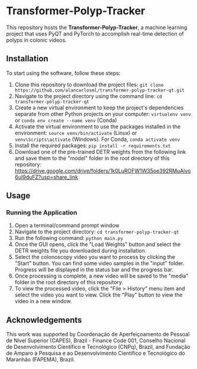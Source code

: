 # Transformer-Polyp-Tracker

This repository hosts the **Transformer-Polyp-Tracker**, a machine learning project that uses PyQT and PyTorch to accomplish real-time detection of polyps in colonic videos.

## Installation

To start using the software, follow these steps:

1. Clone this repository to download the project files: `git clone https://github.com/alancarlosml/transformer-polyp-tracker-qt.git`
2. Navigate to the project directory using the command line: `cd transformer-polyp-tracker-qt`
3. Create a new virtual environment to keep the project's dependencies separate from other Python projects on your computer: `virtualenv venv` or `conda env create --name venv` (Conda)
4. Activate the virtual environment to use the packages installed in the environment: `source venv/bin/activate` (Linux) or `venv\Scripts\activate` (Windows). For Conda, `conda activate venv`
5. Install the required packages: `pip install -r requirements.txt`
6. Download one of the pre-trained DETR weights from the following link and save them to the "model" folder in the root directory of this repository: https://drive.google.com/drive/folders/1k0LuROFW1W35oe392RMuAivo6uI9duFZ?usp=share_link

## Usage

### Running the Application

1. Open a terminal/command prompt window
2. Navigate to the project directory: `cd transformer-polyp-tracker-qt`
3. Run the following command: `python main.py`
4. Once the GUI opens, click the "Load Weights" button and select the DETR weights file you downloaded during installation.
5. Select the colonoscopy video you want to process by clicking the "Start" button. You can find some video samples in the "input" folder. Progress will be displayed in the status bar and the progress bar.
6. Once processing is complete, a new video will be saved to the "media" folder in the root directory of this repository.
7. To view the processed video, click the "File > History" menu item and select the video you want to view. Click the "Play" button to view the video in a new window.

## Acknowledgements

This work was supported by Coordenação de Aperfeiçoamento de Pessoal de Nível Superior (CAPES), Brazil - Finance Code 001, Conselho Nacional de Desenvolvimento Científico e Tecnológico (CNPq), Brazil, and Fundação de Amparo à Pesquisa e ao Desenvolvimento Científico e Tecnológico do Maranhão (FAPEMA), Brazil.
